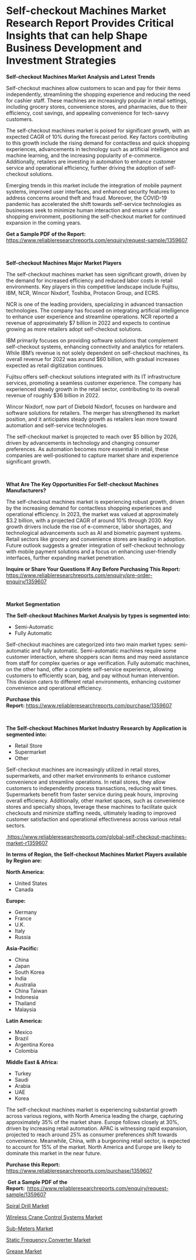 <p><h1>Self-checkout Machines Market Research Report Provides Critical Insights that can help Shape Business Development and Investment Strategies</h1></p><p><strong>Self-checkout Machines Market Analysis and Latest Trends</strong></p>
<p><p>Self-checkout machines allow customers to scan and pay for their items independently, streamlining the shopping experience and reducing the need for cashier staff. These machines are increasingly popular in retail settings, including grocery stores, convenience stores, and pharmacies, due to their efficiency, cost savings, and appealing convenience for tech-savvy customers.</p><p>The self-checkout machines market is poised for significant growth, with an expected CAGR of 10% during the forecast period. Key factors contributing to this growth include the rising demand for contactless and quick shopping experiences, advancements in technology such as artificial intelligence and machine learning, and the increasing popularity of e-commerce. Additionally, retailers are investing in automation to enhance customer service and operational efficiency, further driving the adoption of self-checkout solutions.</p><p>Emerging trends in this market include the integration of mobile payment systems, improved user interfaces, and enhanced security features to address concerns around theft and fraud. Moreover, the COVID-19 pandemic has accelerated the shift towards self-service technologies as businesses seek to minimize human interaction and ensure a safer shopping environment, positioning the self-checkout market for continued expansion in the coming years.</p></p>
<p><strong>Get a Sample PDF of the Report:&nbsp;</strong> <a href="https://www.reliableresearchreports.com/enquiry/request-sample/1359607?utm_campaign=9&utm_medium=2&utm_source=Github&utm_content=ia&utm_term=17112024&utm_id=self-checkout-machines">https://www.reliableresearchreports.com/enquiry/request-sample/1359607</a></p>
<p>&nbsp;</p>
<p><strong>Self-checkout Machines Major Market Players</strong></p>
<p><p>The self-checkout machines market has seen significant growth, driven by the demand for increased efficiency and reduced labor costs in retail environments. Key players in this competitive landscape include Fujitsu, IBM, NCR, Wincor Nixdorf, Toshiba, Protacon Group, and ECRS. </p><p>NCR is one of the leading providers, specializing in advanced transaction technologies. The company has focused on integrating artificial intelligence to enhance user experience and streamline operations. NCR reported a revenue of approximately $7 billion in 2022 and expects to continue growing as more retailers adopt self-checkout solutions.</p><p>IBM primarily focuses on providing software solutions that complement self-checkout systems, enhancing connectivity and analytics for retailers. While IBM’s revenue is not solely dependent on self-checkout machines, its overall revenue for 2022 was around $60 billion, with gradual increases expected as retail digitization continues.</p><p>Fujitsu offers self-checkout solutions integrated with its IT infrastructure services, promoting a seamless customer experience. The company has experienced steady growth in the retail sector, contributing to its overall revenue of roughly $36 billion in 2022. </p><p>Wincor Nixdorf, now part of Diebold Nixdorf, focuses on hardware and software solutions for retailers. The merger has strengthened its market position, and it anticipates steady growth as retailers lean more toward automation and self-service technologies.</p><p>The self-checkout market is projected to reach over $5 billion by 2026, driven by advancements in technology and changing consumer preferences. As automation becomes more essential in retail, these companies are well-positioned to capture market share and experience significant growth.</p></p>
<p>&nbsp;</p>
<p><strong>What Are The Key Opportunities For Self-checkout Machines Manufacturers?</strong></p>
<p><p>The self-checkout machines market is experiencing robust growth, driven by the increasing demand for contactless shopping experiences and operational efficiency. In 2023, the market was valued at approximately $3.2 billion, with a projected CAGR of around 10% through 2030. Key growth drivers include the rise of e-commerce, labor shortages, and technological advancements such as AI and biometric payment systems. Retail sectors like grocery and convenience stores are leading in adoption. Future outlook suggests a greater integration of self-checkout technology with mobile payment solutions and a focus on enhancing user-friendly interfaces, further expanding market penetration.</p></p>
<p><strong>Inquire or Share Your Questions If Any Before Purchasing This Report:</strong> <a href="https://www.reliableresearchreports.com/enquiry/pre-order-enquiry/1359607?utm_campaign=9&utm_medium=2&utm_source=Github&utm_content=ia&utm_term=17112024&utm_id=self-checkout-machines">https://www.reliableresearchreports.com/enquiry/pre-order-enquiry/1359607</a></p>
<p>&nbsp;</p>
<p><strong>Market Segmentation</strong></p>
<p><strong>The Self-checkout Machines Market Analysis by types is segmented into:</strong></p>
<p><ul><li>Semi-Automatic</li><li>Fully Automatic</li></ul></p>
<p><p>Self-checkout machines are categorized into two main market types: semi-automatic and fully automatic. Semi-automatic machines require some customer interaction, where shoppers scan items and may need assistance from staff for complex queries or age verification. Fully automatic machines, on the other hand, offer a complete self-service experience, allowing customers to efficiently scan, bag, and pay without human intervention. This division caters to different retail environments, enhancing customer convenience and operational efficiency.</p></p>
<p><strong>Purchase this Report:&nbsp;</strong><a href="https://www.reliableresearchreports.com/purchase/1359607?utm_campaign=9&utm_medium=2&utm_source=Github&utm_content=ia&utm_term=17112024&utm_id=self-checkout-machines">https://www.reliableresearchreports.com/purchase/1359607</a></p>
<p>&nbsp;</p>
<p><strong>The Self-checkout Machines Market Industry Research by Application is segmented into:</strong></p>
<p><ul><li>Retail Store</li><li>Supermarket</li><li>Other</li></ul></p>
<p><p>Self-checkout machines are increasingly utilized in retail stores, supermarkets, and other market environments to enhance customer convenience and streamline operations. In retail stores, they allow customers to independently process transactions, reducing wait times. Supermarkets benefit from faster service during peak hours, improving overall efficiency. Additionally, other market spaces, such as convenience stores and specialty shops, leverage these machines to facilitate quick checkouts and minimize staffing needs, ultimately leading to improved customer satisfaction and operational effectiveness across various retail sectors.</p></p>
<p><a href="https://www.reliableresearchreports.com/global-self-checkout-machines-market-r1359607?utm_campaign=9&utm_medium=2&utm_source=Github&utm_content=ia&utm_term=17112024&utm_id=self-checkout-machines">&nbsp;https://www.reliableresearchreports.com/global-self-checkout-machines-market-r1359607</a></p>
<p><strong>In terms of Region, the Self-checkout Machines Market Players available by Region are:</strong></p>
<p>
    <p> <strong> North America: </strong>
        <ul>
            <li>United States</li>
            <li>Canada</li>
        </ul>
        </p> 
    <p> <strong> Europe: </strong>
        <ul>
            <li>Germany</li>
            <li>France</li>
            <li>U.K.</li>
            <li>Italy</li>
            <li>Russia</li>
        </ul>
        </p> 
    <p> <strong> Asia-Pacific: </strong>
        <ul>
            <li>China</li>
            <li>Japan</li>
            <li>South Korea</li>
            <li>India</li>
            <li>Australia</li>
            <li>China Taiwan</li>
            <li>Indonesia</li>
            <li>Thailand</li>
            <li>Malaysia</li>
        </ul>
        </p> 
    <p> <strong> Latin America: </strong>
        <ul>
            <li>Mexico</li>
            <li>Brazil</li>
            <li>Argentina Korea</li>
            <li>Colombia</li>
        </ul>
        </p> 
    <p> <strong> Middle East & Africa: </strong>
        <ul>
            <li>Turkey</li>
            <li>Saudi</li>
            <li>Arabia</li>
            <li>UAE</li>
            <li>Korea</li>
        </ul>
    </p>
    </p>
<p><p>The self-checkout machines market is experiencing substantial growth across various regions, with North America leading the charge, capturing approximately 35% of the market share. Europe follows closely at 30%, driven by increasing retail automation. APAC is witnessing rapid expansion, projected to reach around 25% as consumer preferences shift towards convenience. Meanwhile, China, with a burgeoning retail sector, is expected to account for 15% of the market. North America and Europe are likely to dominate this market in the near future.</p></p>
<p><strong>Purchase this Report: </strong><a href="https://www.reliableresearchreports.com/purchase/1359607?utm_campaign=9&utm_medium=2&utm_source=Github&utm_content=ia&utm_term=17112024&utm_id=self-checkout-machines">https://www.reliableresearchreports.com/purchase/1359607</a></p>
<p>&nbsp;<strong>Get a Sample PDF of the Report:&nbsp;&nbsp;</strong><a href="https://www.reliableresearchreports.com/enquiry/request-sample/1359607?utm_campaign=9&utm_medium=2&utm_source=Github&utm_content=ia&utm_term=17112024&utm_id=self-checkout-machines">https://www.reliableresearchreports.com/enquiry/request-sample/1359607</a></p>
<p><strong></strong></p>
<p><p><a href="https://www.linkedin.com/pulse/sustainability-trends-spiral-drill-industry-market-implications-1oi1e?utm_campaign=9&utm_medium=2&utm_source=Github&utm_content=ia&utm_term=17112024&utm_id=self-checkout-machines">Spiral Drill Market</a></p><p><a href="https://issuu.com/reportprime-2/docs/wireless-crane-control-systems-mark_8533693a1fc339?utm_campaign=9&utm_medium=2&utm_source=Github&utm_content=ia&utm_term=17112024&utm_id=self-checkout-machines">Wireless Crane Control Systems Market</a></p><p><a href="https://github.com/AfsanaMia652/Market-Research-Report-List-1/blob/main/sub-meters-market.md?utm_campaign=9&utm_medium=2&utm_source=Github&utm_content=ia&utm_term=17112024&utm_id=self-checkout-machines">Sub-Meters Market</a></p><p><a href="https://www.linkedin.com/pulse/deep-dive-static-frequency-converter-market-itstrends-segmentation-2u0qe?utm_campaign=9&utm_medium=2&utm_source=Github&utm_content=ia&utm_term=17112024&utm_id=self-checkout-machines">Static Frequency Converter Market</a></p><p><a href="https://issuu.com/reportprime-2/docs/grease-market-size-2030.pptx_91719cd84ad333?utm_campaign=9&utm_medium=2&utm_source=Github&utm_content=ia&utm_term=17112024&utm_id=self-checkout-machines">Grease Market</a></p></p>